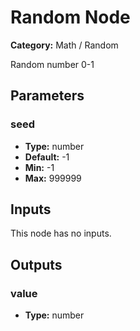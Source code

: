 
# Random Node

**Category:** Math / Random

Random number 0-1

## Parameters


### seed
- **Type:** number
- **Default:** -1
- **Min:** -1
- **Max:** 999999



## Inputs

This node has no inputs.

## Outputs


### value
- **Type:** number




